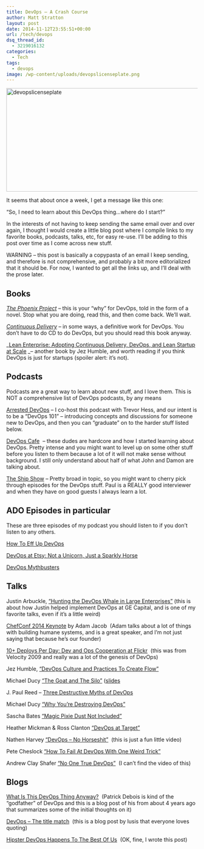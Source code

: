 ```yaml
---
title: DevOps – A Crash Course
author: Matt Stratton
layout: post
date: 2014-11-12T23:55:51+00:00
url: /tech/devops
dsq_thread_id:
  - 3219016132
categories:
  - Tech
tags:
  - devops
image: /wp-content/uploads/devopslicenseplate.png
---
```

<img class="aligncenter size-full wp-image-6969" src="/wp-content/uploads/devopslicenseplate.png" alt="devopslicenseplate" width="550" height="272" srcset="/wp-content/uploads/devopslicenseplate.png 550w, /wp-content/uploads/devopslicenseplate-300x148.png 300w" sizes="(max-width: 550px) 100vw, 550px" />

It seems that about once a week, I get a message like this one:

&#8220;So, I need to learn about this DevOps thing&#8230;where do I start?&#8221;

In the interests of not having to keep sending the same email over and over again, I thought I would create a little blog post where I compile links to my favorite books, podcasts, talks, etc, for easy re-use. I&#8217;ll be adding to this post over time as I come across new stuff.

WARNING &#8211; this post is basically a copypasta of an email I keep sending, and therefore is not comprehensive, and probably a bit more editorialized that it should be. For now, I wanted to get all the links up, and I&#8217;ll deal with the prose later.

## Books

_<a href="https://www.amazon.com/The-Phoenix-Project-Helping-Business/dp/0988262592" target="_blank">The Phoenix Project</a>_ &#8211; this is your &#8220;why&#8221; for DevOps, told in the form of a novel. Stop what you are doing, read this, and then come back. We&#8217;ll wait.

<a href="https://www.amazon.com/Continuous-Delivery-Deployment-Automation-Addison-Wesley/dp/0321601912/" target="_blank"><em>Continuous Delivery</em></a> &#8211; in some ways, a definitive work for DevOps. You don&#8217;t have to do CD to do DevOps, but you should read this book anyway.

_<a href="https://www.amazon.com/Lean-Enterprise-Adopting-Continuous-Delivery/dp/1449368425" target="_blank">Lean Enterprise: Adopting Continuous Delivery, DevOps, and Lean Startup at Scale</a> _&#8211; another book by Jez Humble, and worth reading if you think DevOps is just for startups (spoiler alert: it&#8217;s not).

## Podcasts

Podcasts are a great way to learn about new stuff, and I love them. This is NOT a comprehensive list of DevOps podcasts, by any means

<a href="https://www.arresteddevops.com" target="_blank">Arrested DevOps</a> &#8211; I co-host this podcast with Trevor Hess, and our intent is to be a &#8220;DevOps 101&#8221; &#8211; introducing concepts and discussions for someone new to DevOps, and then you can &#8220;graduate&#8221; on to the harder stuff listed below.

<a href="https://devopscafe.org/" target="_blank">DevOps Cafe</a>  &#8211; these dudes are hardcore and how I started learning about DevOps. Pretty intense and you might want to level up on some other stuff before you listen to them because a lot of it will not make sense without background. I still only understand about half of what John and Damon are talking about.

<a href="https://theshipshow.com/" target="_blank">The Ship Show</a> &#8211; Pretty broad in topic, so you might want to cherry pick through episodes for the DevOps stuff. Paul is a REALLY good interviewer and when they have on good guests I always learn a lot.

## ADO Episodes in particular

These are three episodes of my podcast you should listen to if you don&#8217;t listen to any others.

<a href="https://www.arresteddevops.com/how-to-eff-up-devops/" target="_blank">How To Eff Up DevOps</a>

<a href="https://www.arresteddevops.com/devops-at-etsy/%20" target="_blank">DevOps at Etsy: Not a Unicorn, Just a Sparkly Horse</a>

<a href="https://www.arresteddevops.com/devops-mythbusters/" target="_blank">DevOps Mythbusters</a>

## Talks

Justin Arbuckle, <a href="https://www.youtube.com/watch?v=ZEwoHx5FC4E" target="_blank">&#8220;Hunting the DevOps Whale in Large Enterprises&#8221;</a> (this is about how Justin helped implement DevOps at GE Capital, and is one of my favorite talks, even if it&#8217;s a little weird)

<a href="https://www.youtube.com/watch?v=TV7XnD7TM2A" target="_blank">ChefConf 2014 Keynote</a> by Adam Jacob  (Adam talks about a lot of things with building humane systems, and is a great speaker, and I&#8217;m not just saying that because he&#8217;s our founder)

<a href="https://www.youtube.com/watch?v=LdOe18KhtT4" target="_blank">10+ Deploys Per Day: Dev and Ops Cooperation at Flickr</a>  (this was from Velocity 2009 and really was a lot of the genesis of DevOps)

Jez Humble, <a href="https://www.youtube.com/watch?v=oX8af9kLhlk" target="_blank">&#8220;DevOps Culture and Practices To Create Flow&#8221;</a>

Michael Ducy <a href="https://www.youtube.com/watch?v=9LcQUAMS4XQ" target="_blank">&#8220;The Goat and The Silo&#8221;</a> (<a href="https://www.slideshare.net/MichaelDucy/the-goat-and-silo" target="_blank">slides</a>

J. Paul Reed &#8211; <a href="https://devopsdays.org/events/2014-chicago/proposals/DevOps-42-And-3-Destructive-Myths/" target="_blank">Three Destructive Myths of DevOps</a>

Michael Ducy <a href="https://vimeo.com/102109841" target="_blank">&#8220;Why You&#8217;re Destroying DevOps&#8221;</a>

Sascha Bates <a href="https://devopsdays.org/events/2014-minneapolis/proposals/Magic%20Pixie%20Dust%20Not%20Included/" target="_blank">&#8220;Magic Pixie Dust Not Included&#8221;</a>

Heather Mickman & Ross Clanton <a href="https://devopsdays.org/events/2014-minneapolis/proposals/DevOps%20at%20Target/" target="_blank">&#8220;DevOps at Target&#8221;</a>

Nathen Harvey <a href="https://www.youtube.com/watch?v=0P0HD5pE-zU" target="_blank">&#8220;DevOps &#8211; No Horseshit&#8221;</a>  (this is just a fun little video)

Pete Cheslock <a href="https://vimeo.com/album/2905069/video/97697976" target="_blank">&#8220;How To Fail At DevOps With One Weird Trick&#8221;</a>

Andrew Clay Shafer <a href="https://www.slideshare.net/littleidea/devopsdays-austin-no-true-devops" target="_blank">&#8220;No One True DevOps&#8221;</a>  (I can&#8217;t find the video of this)

## Blogs

<a href="https://www.jedi.be/blog/2010/02/12/what-is-this-devops-thing-anyway/" target="_blank">What Is This DevOps Thing Anyway?</a>  (Patrick Debois is kind of the &#8220;godfather&#8221; of DevOps and this is a blog post of his from about 4 years ago that summarizes some of the initial thoughts on it)

<a href="https://blog.lusis.org/blog/2013/06/04/devops-the-title-match/" target="_blank">DevOps &#8211; The title match</a>  (this is a blog post by lusis that everyone loves quoting)

<a href="/devops/hipster-devops-happens-to-the-best-of-us" target="_blank">Hipster DevOps Happens To The Best Of Us</a>  (OK, fine, I wrote this post)